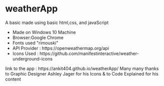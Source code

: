 # weatherApp
A basic made using basic html,css, and javaScript <br>
<ul>
  <li>Made on Windows 10 Machine</li>
  <li>Browser:Google Chrome</li>
  <li>Fonts used "rimouski"</li>
  <li>API Provider : https://openweathermap.org/api</li>
  <li>Icons Used : https://github.com/manifestinteractive/weather-underground-icons</li>
</ul>
link to the app : https://ankit404.github.io/weatherApp/
Many many thanks to Graphic Designer Ashley Jager for his Icons & to Code Explained for his content


